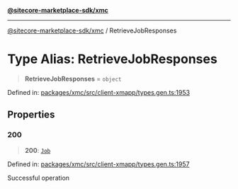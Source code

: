 [**@sitecore-marketplace-sdk/xmc**](../README.md)

***

[@sitecore-marketplace-sdk/xmc](../README.md) / RetrieveJobResponses

# Type Alias: RetrieveJobResponses

> **RetrieveJobResponses** = `object`

Defined in: [packages/xmc/src/client-xmapp/types.gen.ts:1953](https://github.com/Sitecore/sitecore-marketplace-sdk/blob/e87783cce9f115393973a45e109d17b99bf1df7e/packages/xmc/src/client-xmapp/types.gen.ts#L1953)

## Properties

### 200

> **200**: [`Job`](Job.md)

Defined in: [packages/xmc/src/client-xmapp/types.gen.ts:1957](https://github.com/Sitecore/sitecore-marketplace-sdk/blob/e87783cce9f115393973a45e109d17b99bf1df7e/packages/xmc/src/client-xmapp/types.gen.ts#L1957)

Successful operation
